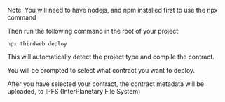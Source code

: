 Note: You will need to have nodejs, and npm installed first to use the npx command

Then run the following command in the root of your project:
```
npx thirdweb deploy
```

This will automatically detect the project type and compile the contract.

You will be prompted to select what contract you want to deploy.

After you have selected your contract, the contract metadata will be uploaded,
to IPFS (InterPlanetary File System)
